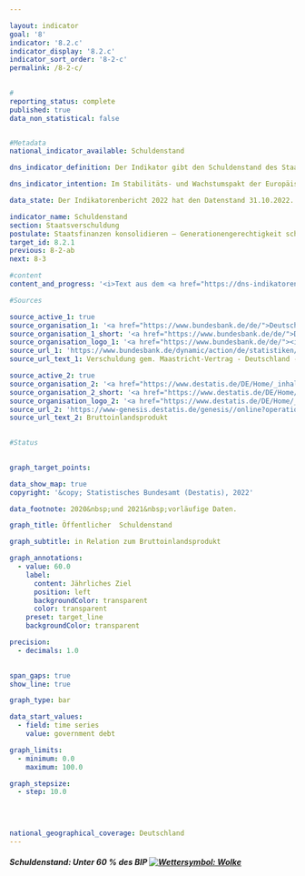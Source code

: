 ```yaml
---

layout: indicator    
goal: '8'    
indicator: '8.2.c'    
indicator_display: '8.2.c'    
indicator_sort_order: '8-2-c'    
permalink: /8-2-c/    
    

#
reporting_status: complete    
published: true    
data_non_statistical: false    


#Metadata    
national_indicator_available: Schuldenstand    

dns_indicator_definition: Der Indikator gibt den Schuldenstand des Staates in der Abgrenzung des Maastricht-Vertrages in Relation zum Bruttoinlandsprodukt (<abbr title="Bruttoinlandsprodukt">BIP</abbr>) in jeweiligen Preisen an. Damit dient der Indikator als Maßzahl der Staatsverschuldung.    

dns_indicator_intention: Im Stabilitäts- und Wachstumspakt der Europäischen Union ist der Referenzwert für die maximale Schuldenstandsquote auf 60&nbsp;% des <abbr title="Bruttoinlandsprodukt">BIP</abbr> festgelegt. Dies ist auch die für diesen Bericht relevante nationale Zielwertobergrenze des Indikators.    

data_state: Der Indikatorenbericht 2022 hat den Datenstand 31.10.2022. Die Daten auf dieser Plattform werden regelmäßig aktualisiert, sodass online aktuellere Daten verfügbar sein können als im <a href="https://dns-indikatoren.de/assets/publications/reports/de/2022.pdf">Indikatorenbericht 2022</a> veröffentlicht.    

indicator_name: Schuldenstand    
section: Staatsverschuldung    
postulate: Staatsfinanzen konsolidieren – Generationengerechtigkeit schaffen    
target_id: 8.2.1    
previous: 8-2-ab    
next: 8-3    

#content     
content_and_progress: '<i>Text aus dem <a href="https://dns-indikatoren.de/assets/publications/reports/de/2022.pdf">Indikatorenbericht 2022&nbsp;</a></i><br><br>Die Schulden des Staates werden von der Bundesbank gemäß Vorgaben des Maastricht-Vertrages zweimal jährlich basierend auf Berechnungen des Statistischen Bundesamtes ermittelt. Das Bruttoinlandsprodukt (<abbr title="Bruttoinlandsprodukt">BIP</abbr>) in jeweiligen Preisen wird im Rahmen der Volkswirtschaftlichen Gesamtrechnungen (<abbr title="Volkswirtschaftlichen Gesamtrechnungen">VGR</abbr>) im Statistischen Bundesamt berechnet und als vorläufiger Wert im Januar des Folgejahres veröffentlicht. Im letzten Jahr fand im Rahmen der Generalrevision 2019&nbsp;der <abbr title="Volkswirtschaftlichen Gesamtrechnungen">VGR</abbr> eine grundlegende Überprüfung und Überarbeitung der Berechnungen statt. Im Ergebnis ist das nominale <abbr title="Bruttoinlandsprodukt">BIP</abbr> nach der Generalrevision 2019&nbsp;im Durchschnitt etwas niedriger. Das konjunkturelle Bild ist aber weitgehend unverändert geblieben.<br><br>Die Schuldenstandsquote wird sowohl von der Situation der öffentlichen Haushalte als auch von der wirtschaftlichen Entwicklung beeinflusst. Der Indikator setzt dabei die Bestandsgröße Schuldenstand ins Verhältnis zur Stromgröße <abbr title="Bruttoinlandsprodukt">BIP</abbr>. Bei gleichbleibenden Schulden sinkt gemäß der Formel die Schuldenstandsquote daher umso schneller, je stärker das <abbr title="Bruttoinlandsprodukt">BIP</abbr> wächst. Die Schuldenstandsquote fällt also bei einer positiven wirtschaftlichen Entwicklung auch ohne Reduzierung der gesamten absoluten öffentlichen Schulden. Andersrum kann die Schuldenstandsquote auch steigen, wenn sich die absoluten Schulden verringern, das <abbr title="Bruttoinlandsprodukt">BIP</abbr> aber im selben Zeitraum einen stärkeren relativen Rückgang aufweist.<br><br>Weiterhin wird im Indikator die implizite Staatsverschuldung, also die zukünftig zugesicherten, jedoch noch nicht geleisteten Zahlungsverpflichtungen des Staates nicht einbezogen.<br><br>Die Schuldenstandsquote in Deutschland lag zwischen den Jahren 2003&nbsp;und 2018&nbsp;über dem europaweit einheitlich vorgeschriebenen Wert. Nachdem sie aufgrund der Konsolidierung der öffentlichen Haushalte von 67,3&nbsp;% im Jahr 2005&nbsp;auf 64,0&nbsp;% im Jahr 2007&nbsp;zurückgegangen war, stieg sie bis zum Jahr 2010&nbsp;auf einen Höchststand von 82,3&nbsp;% an. Der Anstieg ist im Zusammenhang mit der Finanzmarkt- und Wirtschaftskrise zu sehen. Insgesamt hat sich der Schuldenstand des Staates in diesem Zeitraum von 1&nbsp;600&nbsp;Milliarden um 511&nbsp;Milliarden auf 2&nbsp;111&nbsp;Milliarden Euro erhöht.<br><br>In den letzten acht Jahren nahm die Schuldenstandsquote kontinuierlich ab und lag in 2019&nbsp;mit 59,6&nbsp;% erstmals seit 2002&nbsp;wieder unter dem Referenzwert des Maastricht-Vertrags von 60&nbsp;%. Die Deutsche Bundesbank geht jedoch bereits davon aus, dass im laufenden Jahr die Staatsschulden angesichts der <abbr title="Coronavirus SARS-CoV-2">COVID-19</abbr>-Pandemie stark zunehmen und die Schuldenstandsquote wieder deutlich über den Referenzwert steigen wird. Diese Entwicklung findt in der aktuellen Statusberechnung und damit beim ausgewiesenen Wettersymbol noch keine Berücksichtigung. Eine valide Einschätzung wird erst mit der Vorlage der Zahlen für das Jahr 2020&nbsp;möglich sein.<br><br>Der Bund verringerte seine Schulden erstmals im Jahr 2015&nbsp;um 24,3&nbsp;Milliarden Euro auf 1&nbsp;372&nbsp;Milliarden Euro. Im Jahr 2019&nbsp;lagen die Schulden des Bundes bei 1&nbsp;299&nbsp;Milliarden Euro. Die Schulden der Länder sanken seit ihrem Höchststand im Jahr 2012&nbsp;um 75,1&nbsp;Milliarden Euro auf 609&nbsp;Milliarden Euro in 2019. Die Schulden der Gemeinden sind seit 2017&nbsp;weiter gesunken, auf 165&nbsp;Milliarden Euro (2019). Die Sozialversicherungen konnten den Schuldenstand seit 2010&nbsp;um 651&nbsp;Millionen Euro auf 695&nbsp;Millionen Euro im Jahr 2019&nbsp;reduzieren. Im Jahr 2019&nbsp;entfielen rund 62,6&nbsp;% der gesamten Schulden auf den Bund, rund 29,4&nbsp;% auf die Länder und rund 8,0&nbsp;% auf die Gemeinden.<br><br>Den Schulden des Staates stehen auf der Aktivseite der Vermögensbilanz Vermögensgüter (Sach- und Geldvermögen) gegenüber. Die größten Vermögenspositionen des Staates sind die Bauten (Straßen, Schulen, öffentliche Gebäude). Nach der Vermögensrechnung des Statistischen Bundesamtes hatten die Sachanlagen im Jahr 2018&nbsp;einen Vermögenswert (nach Abschreibungen) von 1&nbsp;418&nbsp;Milliarden Euro. Das Geldvermögen betrug 1&nbsp;291&nbsp;Milliarden Euro (2018). Darunter bilden die Wertpapiere den größten Vermögenswert.'    

#Sources    

source_active_1: true
source_organisation_1: '<a href="https://www.bundesbank.de/de/">Deutsche Bundesbank</a>'
source_organisation_1_short: '<a href="https://www.bundesbank.de/de/">Deutsche Bundesbank</a>'
source_organisation_logo_1: '<a href="https://www.bundesbank.de/de/"><img src="https://dnsUpgradeEnvironment.github.io/dns-indicators/public/OrgImgDe/bundesbank.png" alt="Deutsche Bundesbank" title=" Klicken Sie hier um zur Homepage der Organisation Deutsche Bundesbank zu gelangen." style="height:60px; width:148px; border: transparent"/></a>'
source_url_1: 'https://www.bundesbank.de/dynamic/action/de/statistiken/zeitreihen-datenbanken/zeitreihen-datenbank/759778/759778?listId=www_v27_web011_21a'
source_url_text_1: Verschuldung gem. Maastricht-Vertrag - Deutschland - Gesamtstaat

source_active_2: true
source_organisation_2: '<a href="https://www.destatis.de/DE/Home/_inhalt.html">Statistisches Bundesamt</a>'
source_organisation_2_short: '<a href="https://www.destatis.de/DE/Home/_inhalt.html">Statistisches Bundesamt</a>'
source_organisation_logo_2: '<a href="https://www.destatis.de/DE/Home/_inhalt.html"><img src="https://dnsUpgradeEnvironment.github.io/dns-indicators/public/OrgImgDe/destatis.png" alt="Statistisches Bundesamt" title=" Klicken Sie hier um zur Homepage der Organisation Statistisches Bundesamt zu gelangen." style="height:60px; width:148px; border: transparent"/></a>'
source_url_2: 'https://www-genesis.destatis.de/genesis//online?operation=table&code=81000-0001&bypass=true&levelindex=0&levelid=1660822010108&language=de'
source_url_text_2: Bruttoinlandsprodukt
    

#Status    
    

graph_target_points:    

data_show_map: true    
copyright: '&copy; Statistisches Bundesamt (Destatis), 2022'    

data_footnote: 2020&nbsp;und 2021&nbsp;vorläufige Daten.    

graph_title: Öffentlicher  Schuldenstand    

graph_subtitle: in Relation zum Bruttoinlandsprodukt    

graph_annotations:
  - value: 60.0
    label:
      content: Jährliches Ziel
      position: left
      backgroundColor: transparent
      color: transparent
    preset: target_line
    backgroundColor: transparent    

precision: 
  - decimals: 1.0
        

span_gaps: true    
show_line: true    

graph_type: bar    

data_start_values: 
  - field: time series
    value: government debt    

graph_limits: 
  - minimum: 0.0
    maximum: 100.0    

graph_stepsize: 
  - step: 10.0
        

            

national_geographical_coverage: Deutschland    
---
```



<div>
  <div class="my-header">
    <h5>Schuldenstand: Unter 60&nbsp;% des BIP
      <a href="https://dnsUpgradeEnvironment.github.io/dns-indicators/status"><img src="https://g205sdgs.github.io/sdg-indicators/public/Wettersymbole/Wolke.png" title="Der Zielwert wurde in 2021 (Datenstand 31.09.2022) nicht erreicht, aber die durchschnittliche Entwicklung wies in die gewünschte Richtung." alt="Wettersymbol: Wolke"/>
      </a>
    </h5>
  </div>
  <div class="my-header-note">
  </div>
</div>